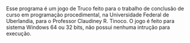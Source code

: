 Esse programa é um jogo de Truco feito para o trabalho de conclusão de curso em programação procedimental,
na Universidade Federal de Uberlandia, para o Professor Claudiney R. Tinoco.
O jogo é feito para sistema Windows 64 ou 32 bits, não possui nenhuma intrução para execução.
